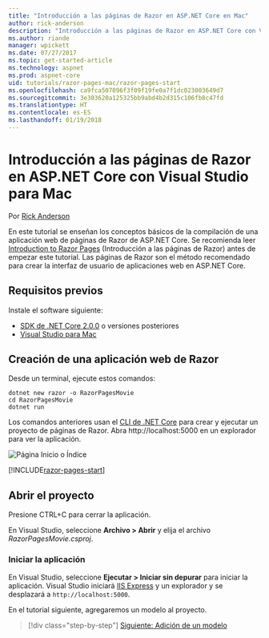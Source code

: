 ```yaml
---
title: "Introducción a las páginas de Razor en ASP.NET Core en Mac"
author: rick-anderson
description: "Introducción a las páginas de Razor en ASP.NET Core con Visual Studio para Mac"
ms.author: riande
manager: wpickett
ms.date: 07/27/2017
ms.topic: get-started-article
ms.technology: aspnet
ms.prod: aspnet-core
uid: tutorials/razor-pages-mac/razor-pages-start
ms.openlocfilehash: ca9fca507096f3f09f19fe0a7f1dc023003649d7
ms.sourcegitcommit: 3e303620a125325bb9abd4b2d315c106fb8c47fd
ms.translationtype: HT
ms.contentlocale: es-ES
ms.lasthandoff: 01/19/2018
---
```

# <a name="getting-started-with-razor-pages-in-aspnet-core-with-visual-studio-for-mac"></a>Introducción a las páginas de Razor en ASP.NET Core con Visual Studio para Mac

Por [Rick Anderson](https://twitter.com/RickAndMSFT)

En este tutorial se enseñan los conceptos básicos de la compilación de una aplicación web de páginas de Razor de ASP.NET Core. Se recomienda leer [Introduction to Razor Pages](xref:mvc/razor-pages/index) (Introducción a las páginas de Razor) antes de empezar este tutorial. Las páginas de Razor son el método recomendado para crear la interfaz de usuario de aplicaciones web en ASP.NET Core.

## <a name="prerequisites"></a>Requisitos previos

Instale el software siguiente:

* [SDK de .NET Core 2.0.0](https://www.microsoft.com/net/core) o versiones posteriores
* [Visual Studio para Mac](https://www.visualstudio.com/vs/visual-studio-mac/)

## <a name="create-a-razor-web-app"></a>Creación de una aplicación web de Razor

Desde un terminal, ejecute estos comandos:

```console
dotnet new razor -o RazorPagesMovie
cd RazorPagesMovie
dotnet run
```

Los comandos anteriores usan el [CLI de .NET Core](https://docs.microsoft.com/dotnet/core/tools/dotnet) para crear y ejecutar un proyecto de páginas de Razor. Abra http://localhost:5000 en un explorador para ver la aplicación.

![Página Inicio o Índice](../razor-pages/razor-pages-start/_static/home.png)

[!INCLUDE[razor-pages-start](../../includes/RP/razor-pages-start.md)]

## <a name="open-the-project"></a>Abrir el proyecto

Presione CTRL+C para cerrar la aplicación.

En Visual Studio, seleccione **Archivo > Abrir** y elija el archivo *RazorPagesMovie.csproj*.

### <a name="launch-the-app"></a>Iniciar la aplicación

En Visual Studio, seleccione **Ejecutar > Iniciar sin depurar** para iniciar la aplicación. Visual Studio iniciará [IIS Express](https://docs.microsoft.com/iis/extensions/introduction-to-iis-express/iis-express-overview) y un explorador y se desplazará a `http://localhost:5000`.

En el tutorial siguiente, agregaremos un modelo al proyecto.

>[!div class="step-by-step"]
[Siguiente: Adición de un modelo](xref:tutorials/razor-pages-mac/model)
